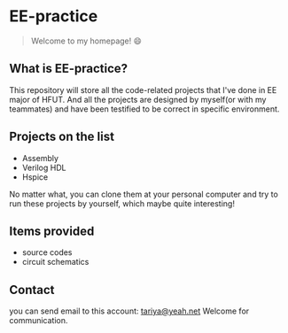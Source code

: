 # EE-practice

>Welcome to my homepage! :smile:


## What is EE-practice?

This repository will store all the code-related projects that I've done in EE major of HFUT.
And all the projects are designed by myself(or with my teammates) and have been testified to be correct in specific environment.

## Projects on the list

- Assembly
- Verilog HDL
- Hspice

No matter what, you can clone them at your personal computer and try to run these projects by yourself, which maybe quite interesting!

## Items provided

- source codes
- circuit schematics

## Contact

you can send email to this account: <tariya@yeah.net>
Welcome for communication.
